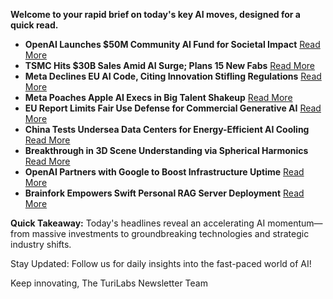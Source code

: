 **Welcome to your rapid brief on today's key AI moves, designed for a quick read.**

- **OpenAI Launches $50M Community AI Fund for Societal Impact** [Read More](https://openai.com/index/50-million-fund-to-build-with-communities/)
- **TSMC Hits $30B Sales Amid AI Surge; Plans 15 New Fabs** [Read More](https://www.tomshardware.com/tech-industry/semiconductors/tsmc-to-build-over-15-new-fabs-in-the-coming-years-as-quarterly-sales-hit-usd30-billion-on-ai-demand)
- **Meta Declines EU AI Code, Citing Innovation Stifling Regulations** [Read More](https://www.bloomberg.com/news/articles/2025-07-18/meta-says-it-won-t-sign-eu-s-ai-code-calling-it-overreach)
- **Meta Poaches Apple AI Execs in Big Talent Shakeup** [Read More](https://www.macrumors.com/2025/07/17/meta-poaches-two-more-apple-ai-executives/)
- **EU Report Limits Fair Use Defense for Commercial Generative AI** [Read More](https://www.theregister.com/2025/07/14/eu_genai_fair_use/)
- **China Tests Undersea Data Centers for Energy-Efficient AI Cooling** [Read More](https://www.scientificamerican.com/article/china-powers-ai-boom-with-undersea-data-centers/)
- **Breakthrough in 3D Scene Understanding via Spherical Harmonics** [Read More](https://vision3d-lab.github.io/hush/)
- **OpenAI Partners with Google to Boost Infrastructure Uptime** [Read More](https://gizmodo.com/openai-quietly-turns-to-google-to-stay-online-2000631252)
- **Brainfork Empowers Swift Personal RAG Server Deployment** [Read More](https://brainfork.is)

**Quick Takeaway:** Today's headlines reveal an accelerating AI momentum—from massive investments to groundbreaking technologies and strategic industry shifts.

Stay Updated: Follow us for daily insights into the fast-paced world of AI!

Keep innovating,
The TuriLabs Newsletter Team